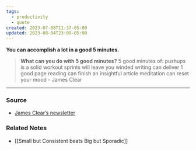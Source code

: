 ```yaml
---
tags:
  - productivity
  - quote
created: 2023-07-08T11:37-05:00
updated: 2023-08-04T23:08-05:00
---
```

**You can accomplish a lot in a good 5 minutes.**

> **What can you do with 5 good minutes?**
	5 good minutes of:
> 	pushups is a solid workout
> 	sprints will leave you winded
> 	writing can deliver 1 good page
> 	reading can finish an insightful article
> 	meditation can reset your mood
> 		- James Clear

---

### Source
- [James Clear’s newsletter](https://el2.convertkit-mail4.com/c/xmux0o23d6t6h9gnl5a6/30tphkhnzpno4m/aHR0cHM6Ly9qYW1lc2NsZWFyLmNvbS8zLTItMS9yZWZlcnJhbC1odWI_cmhfc3Vic2NyaWJlcj1zdWJfYzE1NDRkMDIwZQ==)

### Related Notes
- [[Small but Consistent beats Big but Sporadic]]